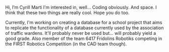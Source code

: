 Hi, I’m Cyrill Marti
I’m interested in, well... Coding obviously. And space. I think that these two things are really cool. Hope you do too.

Currently, I'm working on creating a database for a school project that aims to replicate the functionality of a database currently used by the association of traffic wardens. It'll probably never be used but... will probably yield a good grade.
Also member of the team 6417 Fridolins Robotiks competing in the FIRST Robotics Competition (in the CAD team though).

